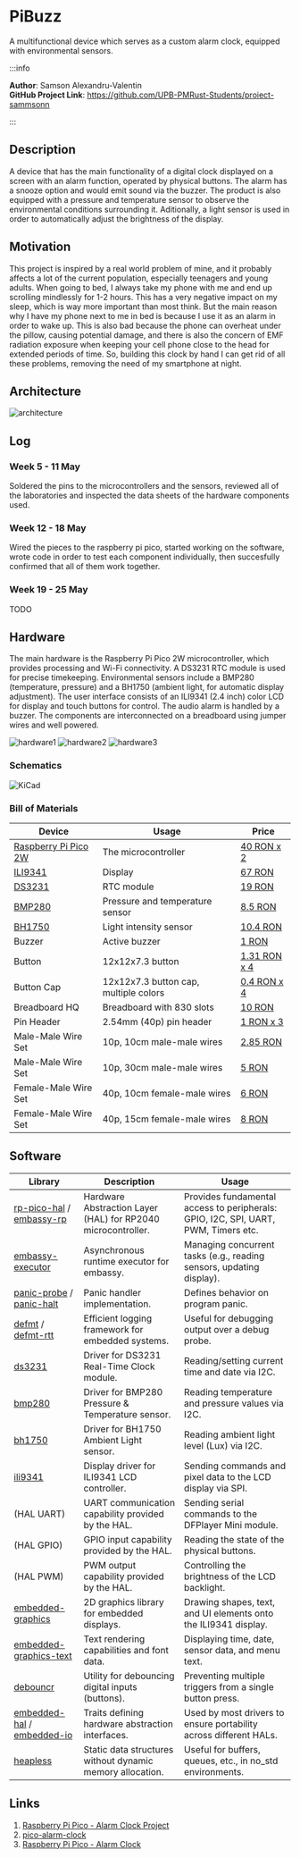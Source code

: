 # PiBuzz
A multifunctional device which serves as a custom alarm clock, equipped with environmental sensors.

:::info 

**Author**: Samson Alexandru-Valentin \
**GitHub Project Link**: https://github.com/UPB-PMRust-Students/proiect-sammsonn

:::

## Description

A device that has the main functionality of a digital clock displayed on a screen with an alarm function, operated by physical buttons. The alarm has a snooze option and would emit sound via the buzzer. The product is also equipped with a pressure and temperature sensor to observe the environmental conditions surrounding it. Aditionally, a light sensor is used in order to automatically adjust the brightness of the display.

## Motivation

This project is inspired by a real world problem of mine, and it probably affects a lot of the current population, especially teenagers and young adults. When going to bed, I always take my phone with me and end up scrolling mindlessly for 1-2 hours. This has a very negative impact on my sleep, which is way more important than most think. But the main reason why I have my phone next to me in bed is because I use it as an alarm in order to wake up. This is also bad because the phone can overheat under the pillow, causing potential damage, and there is also the concern of EMF radiation exposure when keeping your cell phone close to the head for extended periods of time. So, building this clock by hand I can get rid of all these problems, removing the need of my smartphone at night.

## Architecture 

![architecture](architecture.svg)

## Log

<!-- write your progress here every week -->

### Week 5 - 11 May

Soldered the pins to the microcontrollers and the sensors, reviewed all of the laboratories and inspected the data sheets of the hardware components used.

### Week 12 - 18 May

Wired the pieces to the raspberry pi pico, started working on the software, wrote code in order to test each component individually, then succesfully confirmed that all of them work together.

### Week 19 - 25 May

TODO

## Hardware

The main hardware is the Raspberry Pi Pico 2W microcontroller, which provides processing and Wi-Fi connectivity. A DS3231 RTC module is used for precise timekeeping. Environmental sensors include a BMP280 (temperature, pressure) and a BH1750 (ambient light, for automatic display adjustment). The user interface consists of an ILI9341 (2.4 inch) color LCD for display and touch buttons for control. The audio alarm is handled by a buzzer. The components are interconnected on a breadboard using jumper wires and well powered.

![hardware1](hardware1.webp)
![hardware2](hardware2.webp)
![hardware3](hardware3.webp)

### Schematics

![KiCad](KiCad.svg)

### Bill of Materials

<!-- Fill out this table with all the hardware components that you might need.

The format is 
```
| [Device](link://to/device) | This is used ... | [price](link://to/store) |

```

-->

| Device | Usage | Price |
|--------|--------|-------|
| [Raspberry Pi Pico 2W](https://www.raspberrypi.com/documentation/microcontrollers/raspberry-pi-pico.html) | The microcontroller | [40 RON x 2](https://www.optimusdigital.ro/en/raspberry-pi-boards/13327-raspberry-pi-pico-2-w.html) |
| [ILI9341](https://cdn-shop.adafruit.com/datasheets/ILI9341.pdf) | Display | [67 RON](https://www.bitmi.ro/module-electronice/ecran-lcd-ili9341-cu-touch-si-slot-pentru-card-sd-2-4-10797-bitmi-ro.html) |
| [DS3231](https://www.analog.com/media/en/technical-documentation/data-sheets/ds3231.pdf) | RTC module | [19 RON](https://www.optimusdigital.ro/ro/altele/1102-modul-cu-ceas-in-timp-real-ds3231.html?search_query=ds3231&results=6) |
| [BMP280](https://www.bosch-sensortec.com/products/environmental-sensors/pressure-sensors/bmp280/) | Pressure and temperature sensor | [8.5 RON](https://www.optimusdigital.ro/en/pressure-sensors/1666-modul-senzor-de-presiune-barometric-bmp280.html) |
| [BH1750](https://cdn-learn.adafruit.com/downloads/pdf/adafruit-bh1750-ambient-light-sensor.pdf) | Light intensity sensor | [10.4 RON](https://sigmanortec.ro/Senzor-intensitate-lumina-GY-302-BH1750-p137584524) |
| Buzzer | Active buzzer | [1 RON](https://www.optimusdigital.ro/en/buzzers/635-3v-active-buzzer.html) |
| Button | 12x12x7.3 button | [1.31 RON x 4](https://sigmanortec.ro/Buton-12x12x7-3-p160373654) |
| Button Cap | 12x12x7.3 button cap, multiple colors | [0.4 RON x 4](https://sigmanortec.ro/capac-buton-12x12x73-albastru) |
| Breadboard HQ | Breadboard with 830 slots | [10 RON](https://www.optimusdigital.ro/en/breadboards/8-breadboard-hq-830-points.html) |
| Pin Header | 2.54mm (40p) pin header | [1 RON x 3](https://www.optimusdigital.ro/ro/componente-electronice-headere-de-pini/463-header-de-pini-alb-254-mm-40p.html?search_query=header+de+pini+40&results=313) |
| Male-Male Wire Set | 10p, 10cm male-male wires | [2.85 RON](https://www.optimusdigital.ro/ro/fire-fire-mufate/885-set-fire-tata-tata-10p-10-cm.html?search_query=fire+tata-tata&results=73) |
| Male-Male Wire Set | 10p, 30cm male-male wires | [5 RON](https://www.optimusdigital.ro/ro/fire-fire-mufate/891-set-fire-tata-tata-10p-30-cm.html?search_query=tata-tata&results=692) |
| Female-Male Wire Set | 40p, 10cm female-male wires | [6 RON](https://www.optimusdigital.ro/ro/fire-fire-mufate/653-fire-colorate-mama-tata-40p-10-cm.html?search_query=fire+mama-tata&results=35) |
| Female-Male Wire Set | 40p, 15cm female-male wires | [8 RON](https://www.optimusdigital.ro/ro/toate-produsele/877-set-fire-mama-tata-40p-15-cm.html?search_query=fire+mama-tata&results=35) |


## Software

| Library | Description | Usage |
|---------|-------------|-------|
| [rp-pico-hal](https://crates.io/crates/rp-pico-hal) / [embassy-rp](https://crates.io/crates/embassy-rp) | Hardware Abstraction Layer (HAL) for RP2040 microcontroller.         | Provides fundamental access to peripherals: GPIO, I2C, SPI, UART, PWM, Timers etc. |
| [embassy-executor](https://crates.io/crates/embassy-executor) | Asynchronous runtime executor for embassy.                           | Managing concurrent tasks (e.g., reading sensors, updating display). |
| [panic-probe](https://crates.io/crates/panic-probe) / [panic-halt](https://crates.io/crates/panic-halt) | Panic handler implementation.                                          | Defines behavior on program panic.                      |
| [defmt](https://crates.io/crates/defmt) / [defmt-rtt](https://crates.io/crates/defmt-rtt) | Efficient logging framework for embedded systems.                    | Useful for debugging output over a debug probe.                                    |
| [ds3231](https://crates.io/crates/ds3231)         | Driver for DS3231 Real-Time Clock module.                              | Reading/setting current time and date via I2C.                                     |
| [bmp280](https://crates.io/crates/bmp280)         | Driver for BMP280 Pressure & Temperature sensor.                     | Reading temperature and pressure values via I2C.                                   |
| [bh1750](https://crates.io/crates/bh1750)         | Driver for BH1750 Ambient Light sensor.                              | Reading ambient light level (Lux) via I2C.                                         |
| [ili9341](https://crates.io/crates/ili9341)       | Display driver for ILI9341 LCD controller.                           | Sending commands and pixel data to the LCD display via SPI.                        |
| (HAL UART)                                         | UART communication capability provided by the HAL.                     | Sending serial commands to the DFPlayer Mini module. |
| (HAL GPIO)                                         | GPIO input capability provided by the HAL.                           | Reading the state of the physical buttons.                                         |
| (HAL PWM)                                          | PWM output capability provided by the HAL.                           | Controlling the brightness of the LCD backlight.                                   |                                                      |
| [embedded-graphics](https://crates.io/crates/embedded-graphics) | 2D graphics library for embedded displays.                             | Drawing shapes, text, and UI elements onto the ILI9341 display.                    |
| [embedded-graphics-text](https://crates.io/crates/embedded-graphics-text) | Text rendering capabilities and font data.                             | Displaying time, date, sensor data, and menu text.                               |
| [debouncr](https://crates.io/crates/debouncr) | Utility for debouncing digital inputs (buttons).                   | Preventing multiple triggers from a single button press.                           |
| [embedded-hal](https://crates.io/crates/embedded-hal) / [embedded-io](https://crates.io/crates/embedded-io) | Traits defining hardware abstraction interfaces.                     | Used by most drivers to ensure portability across different HALs.                  |
| [heapless](https://crates.io/crates/heapless)       | Static data structures without dynamic memory allocation.              | Useful for buffers, queues, etc., in no_std environments.                      |

## Links

<!-- Add a few links that inspired you and that you think you will use for your project -->

1. [Raspberry Pi Pico - Alarm Clock Project](https://www.youtube.com/watch?v=EOMcPAKL6RM)
2. [pico-alarm-clock](https://github.com/wahlencraft/pico-alarm-clock)
3. [Raspberry Pi Pico - Alarm Clock](https://www.instructables.com/Raspberry-Pi-Pico-Alarm-Clock/)
